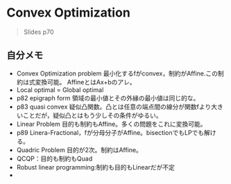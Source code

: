 # Convex Optimization
> Slides p70
> 
## 自分メモ
- Convex Optimization problem
最小化するfがconvex，制約がAffine.この制約は式変換可能。
AffineとはAx+bのアレ。
- Local optimal = Global optimal
- p82 epigraph form 領域の最小値とその外縁の最小値は同じ的な。
- p83 quasi convex 疑似凸関数。凸とは任意の端点間の線分が関数fより大きいことだが，疑似凸とはもう少しその条件がゆるい。
- Linear Problem 目的も制約もAffine。多くの問題をこれに変換可能。
- p89 Linera-Fractional，fが分母分子がAffine。bisectionでもLPでも解ける。
- Quadric Problem 目的が2次。制約はAffine。
- QCQP：目的も制約もQuad
- Robust linear programming:制約も目的もLinearだが不定
- 